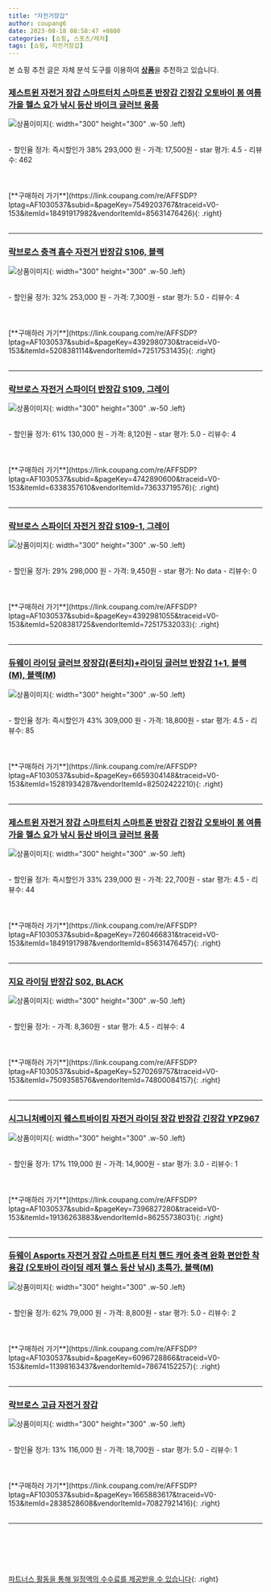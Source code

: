 ```yaml
---
title: "자전거장갑"
author: coupang6
date: 2023-08-18 08:58:47 +0800
categories: [쇼핑, 스포츠/레저]
tags: [쇼핑, 자전거장갑]
---
```


본 쇼핑 추천 글은 자체 분석 도구를 이용하여 [**상품**](https://link.coupang.com/a/bao1ui)을 추천하고 있습니다.

### [제스트윈 자전거 장갑 스마트터치 스마트폰 반장갑 긴장갑 오토바이 봄 여름 가을 헬스 요가 낚시 등산 바이크 글러브 용품](https://link.coupang.com/re/AFFSDP?lptag=AF1030537&subid=&pageKey=7549203767&traceid=V0-153&itemId=18491917982&vendorItemId=85631476426)

![상품이미지](https://thumbnail6.coupangcdn.com/thumbnails/remote/230x230ex/image/vendor_inventory/edbd/ff7d30d592fee0be658e75654dabcea3a53d72444c04b00776f946eb045d.jpg){: width="300" height="300" .w-50 .left}


<br>
- 할인율 정가: 즉시할인가 38%  293,000   원
- 가격: 17,500원
- star 평가: 4.5
- 리뷰수: 462
<br>
<br>
<br>
<br>
[**구매하러 가기**](https://link.coupang.com/re/AFFSDP?lptag=AF1030537&subid=&pageKey=7549203767&traceid=V0-153&itemId=18491917982&vendorItemId=85631476426){: .right}
<br>
<br>

---

### [락브로스 충격 흡수 자전거 반장갑 S106, 블랙](https://link.coupang.com/re/AFFSDP?lptag=AF1030537&subid=&pageKey=4392980730&traceid=V0-153&itemId=5208381114&vendorItemId=72517531435)

![상품이미지](https://thumbnail9.coupangcdn.com/thumbnails/remote/230x230ex/image/rs_quotation_api/mtzs8g1f/3ff8c6097336421c98b7402413730b8e.jpg){: width="300" height="300" .w-50 .left}


<br>
- 할인율 정가: 32%  253,000   원
- 가격: 7,300원
- star 평가: 5.0
- 리뷰수: 4
<br>
<br>
<br>
<br>
[**구매하러 가기**](https://link.coupang.com/re/AFFSDP?lptag=AF1030537&subid=&pageKey=4392980730&traceid=V0-153&itemId=5208381114&vendorItemId=72517531435){: .right}
<br>
<br>

---

### [락브로스 자전거 스파이더 반장갑 S109, 그레이](https://link.coupang.com/re/AFFSDP?lptag=AF1030537&subid=&pageKey=4742890600&traceid=V0-153&itemId=6338357610&vendorItemId=73633719576)

![상품이미지](https://thumbnail8.coupangcdn.com/thumbnails/remote/230x230ex/image/rs_quotation_api/lhuvxqy9/b89a2ba6276d48c9989b127d386b5d6e.jpg){: width="300" height="300" .w-50 .left}


<br>
- 할인율 정가: 61%  130,000   원
- 가격: 8,120원
- star 평가: 5.0
- 리뷰수: 4
<br>
<br>
<br>
<br>
[**구매하러 가기**](https://link.coupang.com/re/AFFSDP?lptag=AF1030537&subid=&pageKey=4742890600&traceid=V0-153&itemId=6338357610&vendorItemId=73633719576){: .right}
<br>
<br>

---

### [락브로스 스파이더 자전거 장갑 S109-1, 그레이](https://link.coupang.com/re/AFFSDP?lptag=AF1030537&subid=&pageKey=4392981055&traceid=V0-153&itemId=5208381725&vendorItemId=72517532033)

![상품이미지](https://thumbnail8.coupangcdn.com/thumbnails/remote/230x230ex/image/retail/images/4426065185087528-3ca4e746-de30-405b-b86b-f17739520dd0.jpg){: width="300" height="300" .w-50 .left}


<br>
- 할인율 정가: 29%  298,000   원
- 가격: 9,450원
- star 평가: No data
- 리뷰수: 0
<br>
<br>
<br>
<br>
[**구매하러 가기**](https://link.coupang.com/re/AFFSDP?lptag=AF1030537&subid=&pageKey=4392981055&traceid=V0-153&itemId=5208381725&vendorItemId=72517532033){: .right}
<br>
<br>

---

### [듀웨이 라이딩 글러브 장장갑(폰터치)+라이딩 글러브 반장갑 1+1, 블랙(M), 블랙(M)](https://link.coupang.com/re/AFFSDP?lptag=AF1030537&subid=&pageKey=6659304148&traceid=V0-153&itemId=15281934287&vendorItemId=82502422210)

![상품이미지](https://thumbnail9.coupangcdn.com/thumbnails/remote/230x230ex/image/vendor_inventory/6652/5fa81b83136d770ca9c9621559c6bfc5db5782ab95eab0837d681a797b31.jpg){: width="300" height="300" .w-50 .left}


<br>
- 할인율 정가: 즉시할인가 43%  309,000   원
- 가격: 18,800원
- star 평가: 4.5
- 리뷰수: 85
<br>
<br>
<br>
<br>
[**구매하러 가기**](https://link.coupang.com/re/AFFSDP?lptag=AF1030537&subid=&pageKey=6659304148&traceid=V0-153&itemId=15281934287&vendorItemId=82502422210){: .right}
<br>
<br>

---

### [제스트윈 자전거 장갑 스마트터치 스마트폰 반장갑 긴장갑 오토바이 봄 여름 가을 헬스 요가 낚시 등산 바이크 글러브 용품](https://link.coupang.com/re/AFFSDP?lptag=AF1030537&subid=&pageKey=7260466831&traceid=V0-153&itemId=18491917987&vendorItemId=85631476457)

![상품이미지](https://thumbnail8.coupangcdn.com/thumbnails/remote/230x230ex/image/vendor_inventory/cd55/55b91f45629dc55f33240a1067d5ada61f2d96c0bc9a2cbabae9ed7f0964.jpg){: width="300" height="300" .w-50 .left}


<br>
- 할인율 정가: 즉시할인가 33%  239,000   원
- 가격: 22,700원
- star 평가: 4.5
- 리뷰수: 44
<br>
<br>
<br>
<br>
[**구매하러 가기**](https://link.coupang.com/re/AFFSDP?lptag=AF1030537&subid=&pageKey=7260466831&traceid=V0-153&itemId=18491917987&vendorItemId=85631476457){: .right}
<br>
<br>

---

### [지요 라이딩 반장갑 S02, BLACK](https://link.coupang.com/re/AFFSDP?lptag=AF1030537&subid=&pageKey=5270269757&traceid=V0-153&itemId=7509358576&vendorItemId=74800084157)

![상품이미지](https://thumbnail8.coupangcdn.com/thumbnails/remote/230x230ex/image/rs_quotation_api/jam6kbaz/6472a241f0924a3a97df36bafeb5416c.JPG){: width="300" height="300" .w-50 .left}


<br>
- 할인율 정가: 
- 가격: 8,360원
- star 평가: 4.5
- 리뷰수: 4
<br>
<br>
<br>
<br>
[**구매하러 가기**](https://link.coupang.com/re/AFFSDP?lptag=AF1030537&subid=&pageKey=5270269757&traceid=V0-153&itemId=7509358576&vendorItemId=74800084157){: .right}
<br>
<br>

---

### [시그니처베이지 웨스트바이킹 자전거 라이딩 장갑 반장갑 긴장갑 YPZ967](https://link.coupang.com/re/AFFSDP?lptag=AF1030537&subid=&pageKey=7396827280&traceid=V0-153&itemId=19136263883&vendorItemId=86255738031)

![상품이미지](https://thumbnail8.coupangcdn.com/thumbnails/remote/230x230ex/image/vendor_inventory/d616/32c5bedcf84890be731e4215df2b332e4d621a5a44d5d8f27c6f0bbc131d.jpg){: width="300" height="300" .w-50 .left}


<br>
- 할인율 정가: 17%  119,000   원
- 가격: 14,900원
- star 평가: 3.0
- 리뷰수: 1
<br>
<br>
<br>
<br>
[**구매하러 가기**](https://link.coupang.com/re/AFFSDP?lptag=AF1030537&subid=&pageKey=7396827280&traceid=V0-153&itemId=19136263883&vendorItemId=86255738031){: .right}
<br>
<br>

---

### [듀웨이 Asports 자전거 장갑 스마트폰 터치 핸드 캐어 충격 완화 편안한 착용감 (오토바이 라이딩 레저 헬스 등산 낚시) 초특가, 블랙(M)](https://link.coupang.com/re/AFFSDP?lptag=AF1030537&subid=&pageKey=6096728866&traceid=V0-153&itemId=11398163437&vendorItemId=78674152257)

![상품이미지](https://thumbnail10.coupangcdn.com/thumbnails/remote/230x230ex/image/vendor_inventory/db7f/65c2a6a42bf47c20a234fe4f0354127e6bed395dc8d8729a9c1504b2ce5d.jpg){: width="300" height="300" .w-50 .left}


<br>
- 할인율 정가: 62%  79,000   원
- 가격: 8,800원
- star 평가: 5.0
- 리뷰수: 2
<br>
<br>
<br>
<br>
[**구매하러 가기**](https://link.coupang.com/re/AFFSDP?lptag=AF1030537&subid=&pageKey=6096728866&traceid=V0-153&itemId=11398163437&vendorItemId=78674152257){: .right}
<br>
<br>

---

### [락브로스 고급 자전거 장갑](https://link.coupang.com/re/AFFSDP?lptag=AF1030537&subid=&pageKey=1665883617&traceid=V0-153&itemId=2838528608&vendorItemId=70827921416)

![상품이미지](https://thumbnail7.coupangcdn.com/thumbnails/remote/230x230ex/image/vendor_inventory/c721/9bd0da62a59cb5c8d1aa4d206db02da9647cb525b6c8d31e2d52cba0130f.jpg){: width="300" height="300" .w-50 .left}


<br>
- 할인율 정가: 13%  116,000   원
- 가격: 18,700원
- star 평가: 5.0
- 리뷰수: 1
<br>
<br>
<br>
<br>
[**구매하러 가기**](https://link.coupang.com/re/AFFSDP?lptag=AF1030537&subid=&pageKey=1665883617&traceid=V0-153&itemId=2838528608&vendorItemId=70827921416){: .right}
<br>
<br>

---
<br><br><br><br><br> [파트너스 활동을 통해 일정액의 수수료를 제공받을 수 있습니다](https://link.coupang.com/a/bao1ui){: .right}